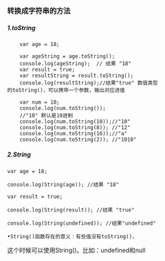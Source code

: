 ### 转换成字符串的方法

##### 1.toString
```
    var age = 18;
    
    var ageString = age.toString();
    console.log(ageString);  // 结果 "18"
    var result = true;
    var resultString = result.toString();
    console.log(resultString);//结果"true" 数值类型
的toString()，可以携带一个参数，输出对应进值

    var num = 10;
    console.log(num.toString()); 
    //"10" 默认是10进制
    console.log(num.toString(10));//"10"
    console.log(num.toString(8)); //"12"
    console.log(num.toString(16));//"a"
    console.log(num.toString(2)); //"1010"

```

##### 2.String
    var age = 18; 

    console.log(String(age)); //结果 "18"

    var result = true;

    console.log(String(result)); //结果 "true"

    console.log(String(undefined)); //结果"undefined"

    •String()函数存在的意义：有些值没有toString()，
这个时候可以使用String()。比如：undefined和null






